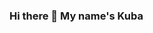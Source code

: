 ### Hi there 👋 My name's Kuba

<!--
**Dreamy0/Dreamy0** is a ✨ _special_ ✨ repository because its `README.md` (this file) appears on your GitHub profile.

Here are some ideas to get you started:

- 🔭 I’m currently working on easy programms
- 🌱 I’m currently learning python coding

print("One day i will be a programmer")
